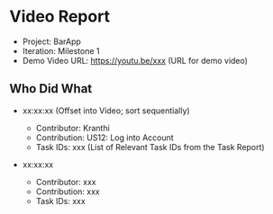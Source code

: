 # Video Report

- Project: BarApp
- Iteration:  Milestone 1
- Demo Video URL: <https://youtu.be/xxx> (URL for demo video)

## Who Did What

- xx:xx:xx (Offset into Video; sort sequentially)
  - Contributor: Kranthi  
  - Contribution: US12: Log into Account
  - Task IDs: xxx (List of Relevant Task IDs from the Task Report)

- xx:xx:xx
  - Contributor: xxx
  - Contribution: xxx
  - Task IDs: xxx

